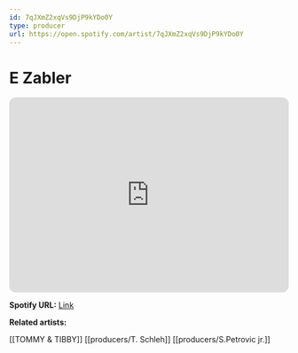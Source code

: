 ```yaml
---
id: 7qJXmZ2xqVs9DjP9kYDo0Y
type: producer
url: https://open.spotify.com/artist/7qJXmZ2xqVs9DjP9kYDo0Y
---
```

# E Zabler

<iframe style="border-radius:12px" src="https://open.spotify.com/embed/artist/7qJXmZ2xqVs9DjP9kYDo0Y" width="100%" height="352" frameBorder="0" allowfullscreen="" allow="autoplay; clipboard-write; encrypted-media; fullscreen; picture-in-picture" loading="lazy"></iframe>

**Spotify URL:** [Link](https://open.spotify.com/artist/7qJXmZ2xqVs9DjP9kYDo0Y)

**Related artists:**

[[TOMMY & TIBBY]]
[[producers/T. Schleh]]
[[producers/S.Petrovic jr.]]
